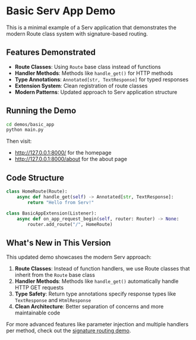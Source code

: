 # Basic Serv App Demo

This is a minimal example of a Serv application that demonstrates the modern Route class system with signature-based routing.

## Features Demonstrated

*   **Route Classes**: Using `Route` base class instead of functions
*   **Handler Methods**: Methods like `handle_get()` for HTTP methods  
*   **Type Annotations**: `Annotated[str, TextResponse]` for typed responses
*   **Extension System**: Clean registration of route classes
*   **Modern Patterns**: Updated approach to Serv application structure

## Running the Demo

```bash
cd demos/basic_app
python main.py
```

Then visit:
- http://127.0.0.1:8000/ for the homepage
- http://127.0.0.1:8000/about for the about page

## Code Structure

```python
class HomeRoute(Route):
    async def handle_get(self) -> Annotated[str, TextResponse]:
        return "Hello from Serv!"

class BasicAppExtension(Listener):
    async def on_app_request_begin(self, router: Router) -> None:
        router.add_route("/", HomeRoute)
```

## What's New in This Version

This updated demo showcases the modern Serv approach:

1. **Route Classes**: Instead of function handlers, we use Route classes that inherit from the `Route` base class
2. **Handler Methods**: Methods like `handle_get()` automatically handle HTTP GET requests
3. **Type Safety**: Return type annotations specify response types like `TextResponse` and `HtmlResponse`
4. **Clean Architecture**: Better separation of concerns and more maintainable code

For more advanced features like parameter injection and multiple handlers per method, check out the [signature routing demo](../signature_routing_demo/). 
